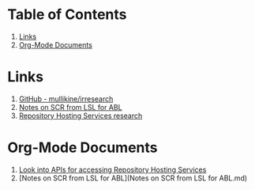 
# Table of Contents

1.  [Links](#org3f0ebdd)
2.  [Org-Mode Documents](#orgcc135d4)


<a id="org3f0ebdd"></a>

# Links

1.  [GitHub - mullikine/irresearch](https://github.com/mullikine/irresearch/)
2.  [Notes on SCR from LSL for ABL](http://htmlpreview.github.com/?https://github.com/mullikine/irresearch/blob/master/Notes%2520on%2520SCR%2520from%2520LSL%2520for%2520ABL.html)
3.  [Repository Hosting Services research](http://htmlpreview.github.com/?https://github.com/mullikine/irresearch/blob/master/Repository_Hosting_Services_research.html)


<a id="orgcc135d4"></a>

# Org-Mode Documents

1.  [Look into APIs for accessing Repository Hosting Services](Repository_Hosting_Services_research.md)
2.  [Notes on SCR from LSL for ABL](Notes on SCR from LSL for ABL.md)

